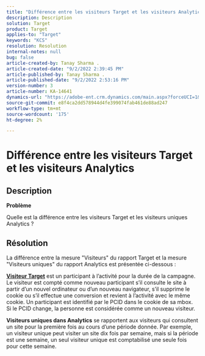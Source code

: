 ```yaml
---
title: "Différence entre les visiteurs Target et les visiteurs Analytics"
description: Description
solution: Target
product: Target
applies-to: "Target"
keywords: "KCS"
resolution: Resolution
internal-notes: null
bug: false
article-created-by: Tanay Sharma .
article-created-date: "9/2/2022 2:39:45 PM"
article-published-by: Tanay Sharma .
article-published-date: "9/2/2022 2:53:16 PM"
version-number: 3
article-number: KA-14641
dynamics-url: "https://adobe-ent.crm.dynamics.com/main.aspx?forceUCI=1&pagetype=entityrecord&etn=knowledgearticle&id=d7fa2510-cd2a-ed11-9db1-002248086735"
source-git-commit: e8f4ca2dd578944d4fe399074fab461de88ad247
workflow-type: tm+mt
source-wordcount: '175'
ht-degree: 2%

---
```


# Différence entre les visiteurs Target et les visiteurs Analytics

## Description


<b>Problème</b>

Quelle est la différence entre les visiteurs Target et les visiteurs uniques Analytics ?


## Résolution


La différence entre la mesure &quot;Visiteurs&quot; du rapport Target et la mesure &quot;Visiteurs uniques&quot; du rapport Analytics est présentée ci-dessous :

<u><b>Visiteur Target</b></u> est un participant à l’activité pour la durée de la campagne. Le visiteur est compté comme nouveau participant s’il consulte le site à partir d’un nouvel ordinateur ou d’un nouveau navigateur, s’il supprime le cookie ou s’il effectue une conversion et revient à l’activité avec le même cookie. Un participant est identifié par le PCID dans le cookie de sa mbox. Si le PCID change, la personne est considérée comme un nouveau visiteur.

<b>Visiteurs uniques dans Analytics</b> se rapportent aux visiteurs qui consultent un site pour la première fois au cours d’une période donnée. Par exemple, un visiteur unique peut visiter un site dix fois par semaine, mais si la période est une semaine, un seul visiteur unique est comptabilisé une seule fois pour cette semaine.




